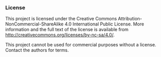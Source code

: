 ### License
This project is licensed under the Creative Commons Attribution-NonCommercial-ShareAlike 4.0 International Public License.  More information and the full text of the license is available from http://creativecommons.org/licenses/by-nc-sa/4.0/.

This project cannot be used for commercial purposes without a license. Contact the authors for terms.